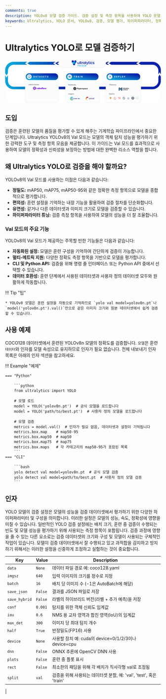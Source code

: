 ```yaml
---
comments: true
description: YOLOv8 모델 검증 가이드. 검증 설정 및 측정 항목을 사용하여 YOLO 모델의 성능을 평가하는 방법에 대해 알아보세요. Python 및 CLI 예제가 포함되어 있습니다.
keywords: Ultralytics, YOLO 문서, YOLOv8, 검증, 모델 평가, 하이퍼파라미터, 정확도, 측정 항목, Python, CLI
---
```


# Ultralytics YOLO로 모델 검증하기

<img width="1024" src="https://github.com/ultralytics/assets/raw/main/yolov8/banner-integrations.png" alt="Ultralytics YOLO 생태계 및 통합">

## 도입

검증은 훈련된 모델의 품질을 평가할 수 있게 해주는 기계학습 파이프라인에서 중요한 단계입니다. Ultralytics YOLOv8의 Val 모드는 모델의 객체 탐지 성능을 평가하기 위한 강력한 도구 및 측정 항목 모음을 제공합니다. 이 가이드는 Val 모드를 효과적으로 사용하여 모델의 정확성과 신뢰성을 보장하는 방법에 대한 완벽한 리소스 역할을 합니다.

## 왜 Ultralytics YOLO로 검증을 해야 할까요?

YOLOv8의 Val 모드를 사용하는 이점은 다음과 같습니다:

- **정밀도:** mAP50, mAP75, mAP50-95와 같은 정확한 측정 항목으로 모델을 종합적으로 평가합니다.
- **편의성:** 훈련 설정을 기억하는 내장 기능을 활용하여 검증 절차를 단순화합니다.
- **유연성:** 같거나 다른 데이터셋과 이미지 크기로 모델을 검증할 수 있습니다.
- **하이퍼파라미터 튜닝:** 검증 측정 항목을 사용하여 모델의 성능을 더 잘 조율합니다.

### Val 모드의 주요 기능

YOLOv8의 Val 모드가 제공하는 주목할 만한 기능들은 다음과 같습니다:

- **자동화된 설정:** 모델은 훈련 구성을 기억하여 간단하게 검증이 가능합니다.
- **멀티-메트릭 지원:** 다양한 정확도 측정 항목을 기반으로 모델을 평가합니다.
- **CLI 및 Python API:** 검증을 위해 명령 줄 인터페이스 또는 Python API 중에서 선택할 수 있습니다.
- **데이터 호환성:** 훈련 단계에서 사용된 데이터셋과 사용자 정의 데이터셋 모두와 원활하게 작동합니다.

!!! Tip "팁"

    * YOLOv8 모델은 훈련 설정을 자동으로 기억하므로 `yolo val model=yolov8n.pt`나 `model('yolov8n.pt').val()`만으로 같은 이미지 크기와 원본 데이터셋에서 쉽게 검증할 수 있습니다.

## 사용 예제

COCO128 데이터셋에서 훈련된 YOLOv8n 모델의 정확도를 검증합니다. `모델`은 훈련 `데이터`와 인자를 모델 속성으로 유지하므로 인자가 필요 없습니다. 전체 내보내기 인자 목록은 아래의 인자 섹션을 참고하세요.

!!! Example "예제"

    === "Python"

        ```python
        from ultralytics import YOLO

        # 모델 로드
        model = YOLO('yolov8n.pt')  # 공식 모델을 로드합니다
        model = YOLO('path/to/best.pt')  # 사용자 정의 모델을 로드합니다

        # 모델 검증
        metrics = model.val()  # 인자가 필요 없음, 데이터셋과 설정이 기억됩니다
        metrics.box.map    # map50-95
        metrics.box.map50  # map50
        metrics.box.map75  # map75
        metrics.box.maps   # 각 카테고리의 map50-95가 포함된 목록
        ```
    === "CLI"

        ```bash
        yolo detect val model=yolov8n.pt  # 공식 모델 검증
        yolo detect val model=path/to/best.pt  # 사용자 정의 모델 검증
        ```

## 인자

YOLO 모델의 검증 설정은 모델의 성능을 검증 데이터셋에서 평가하기 위한 다양한 하이퍼파라미터 및 구성을 의미합니다. 이러한 설정은 모델의 성능, 속도, 정확성에 영향을 미칠 수 있습니다. 일반적인 YOLO 검증 설정에는 배치 크기, 훈련 중 검증이 수행되는 빈도 및 모델 성능을 평가하기 위해 사용되는 측정 항목이 포함됩니다. 검증 과정에 영향을 줄 수 있는 다른 요소로는 검증 데이터셋의 크기와 구성 및 모델이 사용되는 구체적인 작업이 있습니다. 모델이 검증 데이터셋에서 잘 수행되고 있고 과적합을 감지하고 방지하기 위해서는 이러한 설정을 신중하게 조정하고 실험하는 것이 중요합니다.

| Key           | Value   | Description                                                         |
| ------------- | ------- | ------------------------------------------------------------------- |
| `data`        | `None`  | 데이터 파일 경로 예: coco128.yaml                                   |
| `imgsz`       | `640`   | 입력 이미지의 크기를 정수로 지정                                    |
| `batch`       | `16`    | 배치 당 이미지 수 (-1은 AutoBatch에 해당)                           |
| `save_json`   | `False` | 결과를 JSON 파일로 저장                                             |
| `save_hybrid` | `False` | 라벨의 하이브리드 버전(라벨 + 추가 예측)을 저장                     |
| `conf`        | `0.001` | 탐지를 위한 객체 신뢰도 임계값                                      |
| `iou`         | `0.6`   | NMS 용 교차 영역과 합친 영역(IoU)의 임계값                          |
| `max_det`     | `300`   | 이미지 당 최대 탐지 개수                                            |
| `half`        | `True`  | 반정밀도(FP16) 사용                                                 |
| `device`      | `None`  | 사용할 장치 예: cuda의 device=0/1/2/3이나 device=cpu                |
| `dnn`         | `False` | ONNX 추론에 OpenCV DNN 사용                                         |
| `plots`       | `False` | 훈련 중 플롯 표시                                                   |
| `rect`        | `False` | 최소한의 패딩을 위해 각 배치가 직사각형 val로 조정됨                |
| `split`       | `val`   | 검증을 위해 사용되는 데이터셋 분할, 예: 'val', 'test', 혹은 'train' |

|
